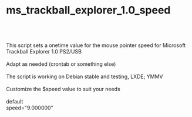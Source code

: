 # ms_trackball_explorer_1.0_speed<br><br>

<br>
This script sets a onetime value for the mouse pointer speed for Microsoft Trackball Explorer 1.0 PS2/USB<br>
 <br>
 Adapt as needed (crontab or something else) <br>
 <br>
 The script is working on Debian stable and testing, LXDE; YMMV<br>
<br>
Customize the $speed value to suit your needs<br><br>
default<br>
speed="9.000000"<br>
